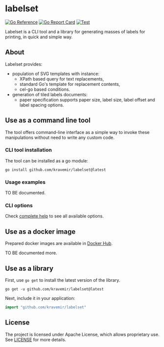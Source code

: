 labelset
========

[![Go Reference](https://pkg.go.dev/badge/github.com/kravemir/labelset.svg)](https://pkg.go.dev/github.com/kravemir/labelset)
[![Go Report Card](https://goreportcard.com/badge/github.com/kravemir/labelset)](https://goreportcard.com/report/github.com/kravemir/labelset)
[![Test](https://github.com/kravemir/labelset/actions/workflows/test.yml/badge.svg)](https://github.com/kravemir/labelset/actions/workflows/test.yml)

Labelset is a CLI tool and a library for generating masses of labels for printing, in quick and simple way.

## About

Labelset provides:

- population of SVG templates with instance:
  - XPath based query for text replacements,
  - standard Go's template for replacement contents,
  - cel-go based conditions.
- generation of tiled labels documents:
  - paper specification supports paper size, label size, label offset and label spacing options.

## Use as a command line tool

The tool offers command-line interface as a simple way to invoke these manipulations without need to write any custom code.

###  CLI tool installation

The tool can be installed as a go module:

```shell
go install github.com/kravemir/labelset@latest
```

### Usage examples

TO BE documented.

### CLI options

Check [complete help](docs/help.md) to see all available options.

## Use as a docker image

Prepared docker images are available in [Docker Hub](https://hub.docker.com/r/kravemir/labelset/tags).

TO BE documented more.

## Use as a library

First, use `go get` to install the latest version of the library.

```shell
go get -u github.com/kravemir/labelset@latest
```

Next, include it in your application:

```go
import "github.com/kravemir/labelset"
```

## License

The project is licensed under Apache License, which allows proprietary use. See [LICENSE](LICENSE) for more details.

